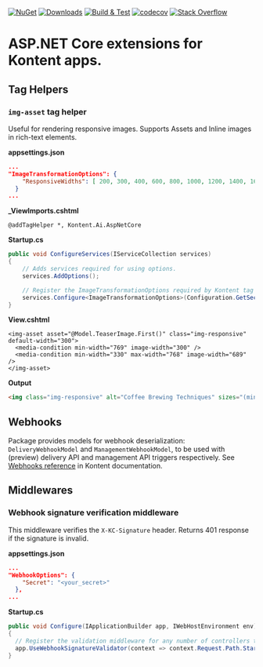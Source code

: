 [![NuGet](https://img.shields.io/nuget/vpre/Kontent.Ai.AspNetCore.svg)](https://www.nuget.org/packages/Kontent.Ai.AspNetCore/)
[![Downloads](https://img.shields.io/nuget/dt/Kontent.Ai.AspNetCore.svg)](https://www.nuget.org/packages/Kontent.Ai.AspNetCore/)
[![Build & Test](https://github.com/Kentico/kontent-aspnetcore/actions/workflows/integrate.yml/badge.svg)](https://github.com/Kentico/kontent-aspnetcore/actions/workflows/integrate.yml)
[![codecov](https://codecov.io/gh/Kentico/kontent-aspnetcore/branch/master/graph/badge.svg?token=U4Y9PQDW6Q)](https://codecov.io/gh/Kentico/kontent-aspnetcore)
[![Stack Overflow](https://img.shields.io/badge/Stack%20Overflow-ASK%20NOW-FE7A16.svg?logo=stackoverflow&logoColor=white)](https://stackoverflow.com/tags/kentico-kontent)

# ASP.NET Core extensions for Kontent apps.

## Tag Helpers
### `img-asset` tag helper
Useful for rendering responsive images. Supports Assets and Inline images in rich-text elements.


**appsettings.json**
```json
...
"ImageTransformationOptions": {
    "ResponsiveWidths": [ 200, 300, 400, 600, 800, 1000, 1200, 1400, 1600, 2000 ]
  }
...
```

**_ViewImports.cshtml**
```razor
@addTagHelper *, Kontent.Ai.AspNetCore
```

**Startup.cs**
```csharp
public void ConfigureServices(IServiceCollection services)
{
    // Adds services required for using options.
    services.AddOptions();

    // Register the ImageTransformationOptions required by Kontent tag helpers
    services.Configure<ImageTransformationOptions>(Configuration.GetSection(nameof(ImageTransformationOptions)));
}
```

**View.cshtml**
```razor
<img-asset asset="@Model.TeaserImage.First()" class="img-responsive" default-width="300">
  <media-condition min-width="769" image-width="300" />
  <media-condition min-width="330" max-width="768" image-width="689" />
</img-asset>
```

**Output**
```html
<img class="img-responsive" alt="Coffee Brewing Techniques" sizes="(min-width: 769px) 300px, (max-width: 768px) and (min-width: 330px) 689px, 300px" src="https://assets-us-01.kc-usercontent.com/975bf280-fd91-488c-994c-2f04416e5ee3/fcbb12e6-66a3-4672-85d9-d502d16b8d9c/which-brewing-fits-you-1080px.jpg?w=2000" srcset="https://assets-us-01.kc-usercontent.com/975bf280-fd91-488c-994c-2f04416e5ee3/fcbb12e6-66a3-4672-85d9-d502d16b8d9c/which-brewing-fits-you-1080px.jpg?w=200 200w,https://assets-us-01.kc-usercontent.com/975bf280-fd91-488c-994c-2f04416e5ee3/fcbb12e6-66a3-4672-85d9-d502d16b8d9c/which-brewing-fits-you-1080px.jpg?w=300 300w,https://assets-us-01.kc-usercontent.com/975bf280-fd91-488c-994c-2f04416e5ee3/fcbb12e6-66a3-4672-85d9-d502d16b8d9c/which-brewing-fits-you-1080px.jpg?w=400 400w,https://assets-us-01.kc-usercontent.com/975bf280-fd91-488c-994c-2f04416e5ee3/fcbb12e6-66a3-4672-85d9-d502d16b8d9c/which-brewing-fits-you-1080px.jpg?w=600 600w,https://assets-us-01.kc-usercontent.com/975bf280-fd91-488c-994c-2f04416e5ee3/fcbb12e6-66a3-4672-85d9-d502d16b8d9c/which-brewing-fits-you-1080px.jpg?w=800 800w,https://assets-us-01.kc-usercontent.com/975bf280-fd91-488c-994c-2f04416e5ee3/fcbb12e6-66a3-4672-85d9-d502d16b8d9c/which-brewing-fits-you-1080px.jpg?w=1000 1000w,https://assets-us-01.kc-usercontent.com/975bf280-fd91-488c-994c-2f04416e5ee3/fcbb12e6-66a3-4672-85d9-d502d16b8d9c/which-brewing-fits-you-1080px.jpg?w=1200 1200w,https://assets-us-01.kc-usercontent.com/975bf280-fd91-488c-994c-2f04416e5ee3/fcbb12e6-66a3-4672-85d9-d502d16b8d9c/which-brewing-fits-you-1080px.jpg?w=1400 1400w,https://assets-us-01.kc-usercontent.com/975bf280-fd91-488c-994c-2f04416e5ee3/fcbb12e6-66a3-4672-85d9-d502d16b8d9c/which-brewing-fits-you-1080px.jpg?w=1600 1600w,https://assets-us-01.kc-usercontent.com/975bf280-fd91-488c-994c-2f04416e5ee3/fcbb12e6-66a3-4672-85d9-d502d16b8d9c/which-brewing-fits-you-1080px.jpg?w=2000 2000w" title="Coffee Brewing Techniques" />
```
## Webhooks
Package provides models for webhook deserialization: `DeliveryWebhookModel` and `ManagementWebhookModel`, to be used with (preview) delivery API and management API triggers respectively. See [Webhooks reference](https://kontent.ai/learn/reference/webhooks-reference/) in Kontent documentation.

## Middlewares
### Webhook signature verification middleware
This middleware verifies the `X-KC-Signature` header. Returns 401 response if the signature is invalid.

**appsettings.json**
```json
...
"WebhookOptions": {
    "Secret": "<your_secret>"
  },
...
```

**Startup.cs**
```csharp
public void Configure(IApplicationBuilder app, IWebHostEnvironment env)
{
  // Register the validation middleware for any number of controllers that serve for processing webhooks
  app.UseWebhookSignatureValidator(context => context.Request.Path.StartsWithSegments("/webhooks/webhooks", StringComparison.OrdinalIgnoreCase), Configuration.GetSection(nameof(WebhookOptions)));
}
```

